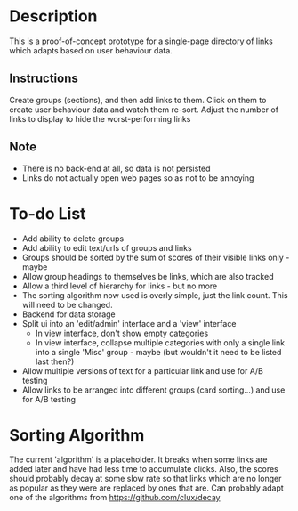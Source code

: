 # Description

This is a proof-of-concept prototype for a single-page directory of links which adapts based on user behaviour data.

## Instructions
Create groups (sections), and then add links to them. Click on them to create user behaviour data and watch them re-sort. Adjust the number of links to display to hide the worst-performing links

## Note
* There is no back-end at all, so data is not persisted
* Links do not actually open web pages so as not to be annoying

# To-do List
* Add ability to delete groups
* Add ability to edit text/urls of groups and links
* Groups should be sorted by the sum of scores of their visible links only - maybe
* Allow group headings to themselves be links, which are also tracked
* Allow a third level of hierarchy for links - but no more
* The sorting algorithm now used is overly simple, just the link count. This will need to be changed.
* Backend for data storage
* Split ui into an 'edit/admin' interface and a 'view' interface
  * In view interface, don't show empty categories
  * In view interface, collapse multiple categories with only a single link into a single 'Misc' group - maybe (but wouldn't it need to be listed last then?)
* Allow multiple versions of text for a particular link and use for A/B testing
* Allow links to be arranged into different groups (card sorting...) and use for A/B testing


# Sorting Algorithm

The current 'algorithm' is a placeholder. It breaks when some links are added later and have had less time to accumulate clicks. Also, the scores should probably decay at some slow rate so that links which are no longer as popular as they were are replaced by ones that are. Can probably adapt one of the algorithms from https://github.com/clux/decay